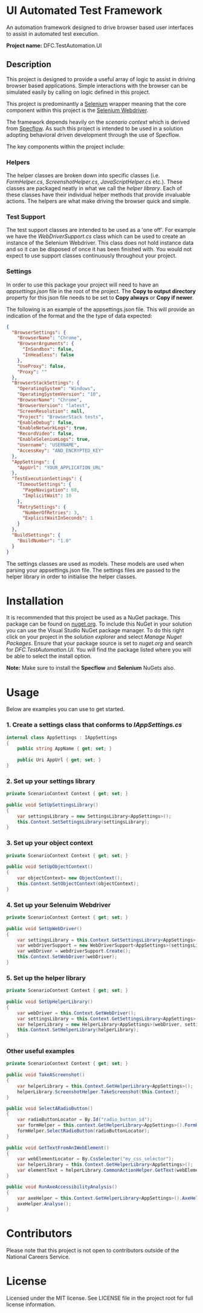 # UI Automated Test Framework
An automation framework designed to drive browser based user interfaces to assist in automated test execution.

**Project name:** DFC.TestAutomation.UI

## Description
This project is designed to provide a useful array of logic to assist in driving browser based applications. Simple interactions with the browser can be simulated easily by calling on logic defined in this project. 

This project is predominantly a [Selenium](https://www.selenium.dev/) wrapper meaning that the core component within this project is the [Selenium Webdriver](https://www.selenium.dev/documentation/en/webdriver/). 

The framework depends heavily on the *scenario context* which is derived from [Specflow](https://specflow.org/). As such this project is intended to be used in a solution adopting behavioral driven development through the use of Specflow.

The key components within the project include:

### Helpers
The helper classes are broken down into specific classes (i.e. *FormHelper.cs*, *ScreenshotHelper.cs*, *JavaScriptHelper.cs* etc.). These classes are packaged neatly in what we call the *helper library*. Each of these classes have their individual helper methods that provide invaluable actions. The helpers are what make driving the browser quick and simple.

### Test Support
The test support classes are intended to be used as a 'one off'. For example we have the *WebDriverSupport.cs* class which can be used to create an instance of the Selenium Webdriver. This class does not hold instance data and so it can be disposed of once it has been finished with. You would not expect to use support classes continuously throughout your project.

### Settings
In order to use this package your project will need to have an *appsettings.json* file in the root of the project. The **Copy to output directory** property for this json file needs to be set to **Copy always** or **Copy if newer**.

The following is an example of the appsettings.json file. This will provide an indication of the format and the the type of data expected:

```JSON
{
  "BrowserSettings": {
    "BrowserName": "Chrome",
    "BrowserArguments": {
      "InSandbox": false,
      "InHeadless": false
    },
    "UseProxy": false,
    "Proxy": ""
  },
  "BrowserStackSettings": {
    "OperatingSystem": "Windows",
    "OperatingSystemVersion": "10",
    "BrowserName": "Chrome",
    "BrowserVersion": "latest",
    "ScreenResolution": null,
    "Project": "BrowserStack tests",
    "EnableDebug": false,
    "EnableNetworkLogs": true,
    "RecordVideo": false,
    "EnableSeleniumLogs": true,
    "Username": "USERNAME",
    "AccessKey": "AND_ENCRYPTED_KEY"
  },
  "AppSettings": {
    "AppUrl": "YOUR_APPLICATION_URL"
  },
  "TestExecutionSettings": {
    "TimeoutSettings": {
      "PageNavigation": 60,
      "ImplicitWait": 10
    },
    "RetrySettings": {
      "NumberOfRetries": 3,
      "ExplicitWaitInSeconds": 1
    }
  },
  "BuildSettings": {
    "BuildNumber": "1.0"
  }
}
```

The settings classes are used as models. These models are used when parsing your appsettings.json file. The settings files are passed to the helper library in order to initialise the helper classes.
# Installation
It is recommended that this project be used as a NuGet package. This package can be found on [nuget.org](https://www.nuget.org/packages/DFC.TestAutomation.UI/). To include this NuGet in your solution you can use the Visual Studio NuGet package manager. To do this right click on your project in the *solution explorer* and select *Manage Nuget Packages*. Ensure that your package source is set to *nuget.org* and search for *DFC.TestAutomation.UI*. You will find the package listed where you will be able to select the install option.

**Note:** Make sure to install the **Specflow** and **Selenium** NuGets also.

# Usage
Below are examples you can use to get started.

### 1. Create a settings class that conforms to *IAppSettings.cs*
    
```C#
internal class AppSettings : IAppSettings
{
    public string AppName { get; set; }
        
    public Uri AppUrl { get; set; }
}
```

### 2. Set up your settings library

```C#
private ScenarioContext Context { get; set; }
    
public void SetUpSettingsLibrary()
{
	var settingsLibrary = new SettingsLibrary<AppSettings>();
	this.Context.SetSettingsLibrary(settingsLibrary);
}
```

### 3. Set up your object context

```C#
private ScenarioContext Context { get; set; }
    
public void SetUpObjectContext()
{
	var objectContext= new ObjectContext();
	this.Context.SetObjectContext(objectContext);
}
```
	
### 4. Set up your Selenuim Webdriver

```C#
private ScenarioContext Context { get; set; }
    
public void SetUpWebDriver()
{
    var settingsLibrary = this.Context.GetSettingsLibrary<AppSettings>();
	var webdriverSupport = new WebDriverSupport<AppSettings>(settingsLibrary);
	var webDriver = webdriverSupport.Create();
	this.Context.SetWebDriver(webDriver);
}
```

### 5. Set up the helper library

```C#
private ScenarioContext Context { get; set; }
    
public void SetUpHelperLibrary()
{
	var webDriver = this.Context.GetWebDriver();
	var settingsLibrary = this.Context.GetSettingsLibrary<AppSettings>();
	var helperLibrary = new HelperLibrary<AppSettings>(webDriver, settingsLibrary);
	this.Context.SetHelperLibrary(helperLibrary);
}
```

### Other useful examples

```C#
private ScenarioContext Context { get; set; }
    
public void TakeAScreenshot() 
{
	var helperLibrary = this.Context.GetHelperLibrary<AppSettings>();
	helperLibrary.ScreenshotHelper.TakeScreenshot(this.Context);
}

public void SelectARadioButton() 
{
	var radioButtonLocator = By.Id("radio_button_id");
    var formHelper = this.context.GetHelperLibrary<AppSettings>().FormHelper;
    formHelper.SelectRadioButton(radioButtonLocator);   
}
    
public void GetTextFromAnIWebElement() 
{
	var webElementLocator = By.CssSelector("my_css_selector");
	var helperLibrary = this.Context.GetHelperLibrary<AppSettings>();
	var elementText = helperLibrary.CommonActionHelper.GetText(webElementLocator);
}

public void RunAxeAccessibilityAnalysis() 
{
	var axeHelper = this.Context.GetHelperLibrary<AppSettings>().AxeHelper;
    axeHelper.Analyse();    
}
```

# Contributors

Please note that this project is not open to contributors outside of the National Careers Service.

# License

Licensed under the MIT license. See LICENSE file in the project root for full license information.